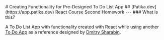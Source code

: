 <base target ='_blank'>
# Creating Functionality for Pre-Designed To Do List App
## [Patika.dev](https://app.patika.dev) React Course Second Homework
---
### What is this?

A To Do List App with functionality created with React while using another [To Do App](https://codepen.io/dmitrysharabin/pen/MWgQNYZ) as a reference designed by [Dmitry Sharabin](https://d12n.me/).